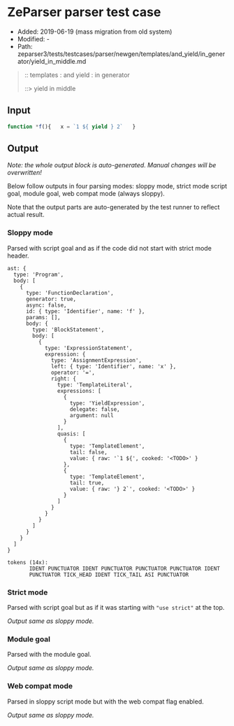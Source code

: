 # ZeParser parser test case

- Added: 2019-06-19 (mass migration from old system)
- Modified: -
- Path: zeparser3/tests/testcases/parser/newgen/templates/and_yield/in_generator/yield_in_middle.md

> :: templates : and yield : in generator
>
> ::> yield in middle

## Input

`````js
function *f(){   x = `1 ${ yield } 2`   }
`````

## Output

_Note: the whole output block is auto-generated. Manual changes will be overwritten!_

Below follow outputs in four parsing modes: sloppy mode, strict mode script goal, module goal, web compat mode (always sloppy).

Note that the output parts are auto-generated by the test runner to reflect actual result.

### Sloppy mode

Parsed with script goal and as if the code did not start with strict mode header.

`````
ast: {
  type: 'Program',
  body: [
    {
      type: 'FunctionDeclaration',
      generator: true,
      async: false,
      id: { type: 'Identifier', name: 'f' },
      params: [],
      body: {
        type: 'BlockStatement',
        body: [
          {
            type: 'ExpressionStatement',
            expression: {
              type: 'AssignmentExpression',
              left: { type: 'Identifier', name: 'x' },
              operator: '=',
              right: {
                type: 'TemplateLiteral',
                expressions: [
                  {
                    type: 'YieldExpression',
                    delegate: false,
                    argument: null
                  }
                ],
                quasis: [
                  {
                    type: 'TemplateElement',
                    tail: false,
                    value: { raw: '`1 ${', cooked: '<TODO>' }
                  },
                  {
                    type: 'TemplateElement',
                    tail: true,
                    value: { raw: '} 2`', cooked: '<TODO>' }
                  }
                ]
              }
            }
          }
        ]
      }
    }
  ]
}

tokens (14x):
       IDENT PUNCTUATOR IDENT PUNCTUATOR PUNCTUATOR PUNCTUATOR IDENT
       PUNCTUATOR TICK_HEAD IDENT TICK_TAIL ASI PUNCTUATOR
`````

### Strict mode

Parsed with script goal but as if it was starting with `"use strict"` at the top.

_Output same as sloppy mode._

### Module goal

Parsed with the module goal.

_Output same as sloppy mode._

### Web compat mode

Parsed in sloppy script mode but with the web compat flag enabled.

_Output same as sloppy mode._
